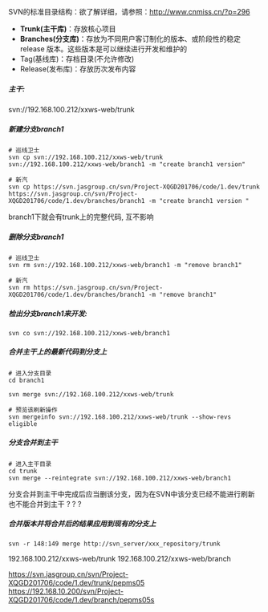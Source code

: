 

SVN的标准目录结构：欲了解详细，请参照：http://www.cnmiss.cn/?p=296

* **Trunk(主干库)**：存放核心项目
* **Branches(分支库)**：存放为不同用户客订制化的版本、或阶段性的稳定 release 版本。这些版本是可以继续进行开发和维护的
* Tag(基线库)：存档目录(不允许修改)
* Release(发布库)：存放历次发布内容



##### 主干: 

svn://192.168.100.212/xxws-web/trunk



##### 新建分支branch1

```
# 巡线卫士
svn cp svn://192.168.100.212/xxws-web/trunk svn://192.168.100.212/xxws-web/branch1 -m "create branch1 version"

# 新汽
svn cp https://svn.jasgroup.cn/svn/Project-XQGD201706/code/1.dev/trunk https://svn.jasgroup.cn/svn/Project-XQGD201706/code/1.dev/branches/branch1 -m "create branch1 version "
```

branch1下就会有trunk上的完整代码, 互不影响



##### 删除分支branch1

```
# 巡线卫士
svn rm svn://192.168.100.212/xxws-web/branch1 -m "remove branch1"

# 新汽
svn rm https://svn.jasgroup.cn/svn/Project-XQGD201706/code/1.dev/branches/branch1 -m "remove branch1"
```



##### 检出分支branch1来开发: 

```
svn co svn://192.168.100.212/xxws-web/branch1
```



##### 合并主干上的最新代码到分支上

```
# 进入分支目录
cd branch1

svn merge svn://192.168.100.212/xxws-web/trunk

# 预览该刷新操作
svn mergeinfo svn://192.168.100.212/xxws-web/trunk --show-revs eligible
```



##### 分支合并到主干

```
# 进入主干目录
cd trunk
svn merge --reintegrate svn://192.168.100.212/xxws-web/branch1
```

分支合并到主干中完成后应当删该分支，因为在SVN中该分支已经不能进行刷新也不能合并到主干 ? ? ?



##### 合并版本并将合并后的结果应用到现有的分支上

```
svn -r 148:149 merge http://svn_server/xxx_repository/trunk
```



192.168.100.212/xxws-web/trunk
192.168.100.212/xxws-web/branch

https://svn.jasgroup.cn/svn/Project-XQGD201706/code/1.dev/trunk/pepms05
https://192.168.10.200/svn/Project-XQGD201706/code/1.dev/branch/pepms05s